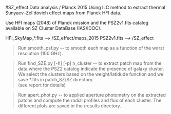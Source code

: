 #SZ_effect
Data analysis / Planck 2015
Using ILC method to extract thermal Sunyaev–Zel'dovich effect maps from Planck HFI data.

Use HFI maps (2048) of Planck mission and the PSZ2v1.fits catalog available on SZ Cluster DataBase (IAS/IDOC).

HFI_SkyMap_*.fits --> /SZ_effect/maps_2015
PSZ2v1.fits  --> /SZ_effect

> Run smooth_psf.py -- to smooth each map as a function of the worst resolution (100 GHz).

> Run find_SZE.py [-h] [-p] n_cluster --
to extract patch map from the data where the PSZ2 catalog indicate the presence of galaxy cluster.
We select the clusters based on the weight/latidude function and we save *.fits in patch_SZ/SZ directory.  
(see report for details)

> Run apert_phot.py -- 
to applied aperture photometry on the extracted patchs and compute the radial profiles and flux of each cluster.
The different plots are saved in the /results directory.
    
    
